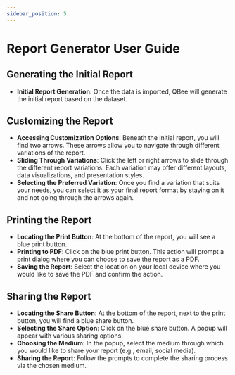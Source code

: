 ```yaml
---
sidebar_position: 5
---
```


# Report Generator User Guide

## Generating the Initial Report
- **Initial Report Generation**: Once the data is imported, QBee will generate the initial report based on the dataset.

## Customizing the Report
- **Accessing Customization Options**: Beneath the initial report, you will find two arrows. These arrows allow you to navigate through different variations of the report.
- **Sliding Through Variations**: Click the left or right arrows to slide through the different report variations. Each variation may offer different layouts, data visualizations, and presentation styles.
- **Selecting the Preferred Variation**: Once you find a variation that suits your needs, you can select it as your final report format by staying on it and not going through the arrows again.

## Printing the Report
- **Locating the Print Button**: At the bottom of the report, you will see a blue print button.
- **Printing to PDF**: Click on the blue print button. This action will prompt a print dialog where you can choose to save the report as a PDF.
- **Saving the Report**: Select the location on your local device where you would like to save the PDF and confirm the action.

## Sharing the Report
- **Locating the Share Button**: At the bottom of the report, next to the print button, you will find a blue share button.
- **Selecting the Share Option**: Click on the blue share button. A popup will appear with various sharing options.
- **Choosing the Medium**: In the popup, select the medium through which you would like to share your report (e.g., email, social media).
- **Sharing the Report**: Follow the prompts to complete the sharing process via the chosen medium.
